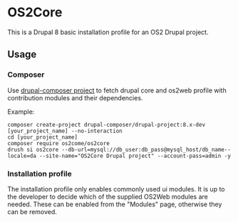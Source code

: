 # OS2Core

This is a Drupal 8 basic installation profile for an OS2 Drupal project.

## Usage

### Composer

Use [drupal-composer project](https://github.com/drupal-composer/drupal-project) to fetch drupal core and os2web profile with contribution modules and their dependencies.

Example:
```
composer create-project drupal-composer/drupal-project:8.x-dev [your_project_name] --no-interaction
cd [your_project_name]
composer require os2come/os2core
drush si os2core --db-url=mysql://db_user:db_pass@mysql_host/db_name--locale=da --site-name="OS2Core Drupal project" --account-pass=admin -y
```

### Installation profile

The installation profile only enables commonly used ui modules. It is up to the developer to decide which of the supplied OS2Web modules are needed. These can be enabled from the "Modules" page, otherwise they can be removed.
